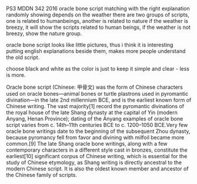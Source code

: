PS3 MDDN 342 2016
oracle bone script matching with the right explanation randomly showing depends on the weather
there are two groups of scripts, one is related to humanbeings, another is related to nature
if the weather is breezy, it will show the scripts related to human beings, if the weather is not breezy, show the nature group. 

oracle bone script looks like little pictures, thus i think it is interesting putting english explanations beside them, makes more people understand the old script. 

choose black and white as the color is just to keep it simple and clear - less is more.


Oracle bone script (Chinese: 甲骨文) was the form of Chinese characters used on oracle bones—animal bones or turtle plastrons used in pyromantic divination—in the late 2nd millennium BCE, and is the earliest known form of Chinese writing. The vast majority[1] record the pyromantic divinations of the royal house of the late Shang dynasty at the capital of Yin (modern Anyang, Henan Province); dating of the Anyang examples of oracle bone script varies from c. 14th–11th centuries BCE to c. 1200–1050 BCE.Very few oracle bone writings date to the beginning of the subsequent Zhou dynasty, because pyromancy fell from favor and divining with milfoil became more common.[9] The late Shang oracle bone writings, along with a few contemporary characters in a different style cast in bronzes, constitute the earliest[10] significant corpus of Chinese writing, which is essential for the study of Chinese etymology, as Shang writing is directly ancestral to the modern Chinese script. It is also the oldest known member and ancestor of the Chinese family of scripts.

